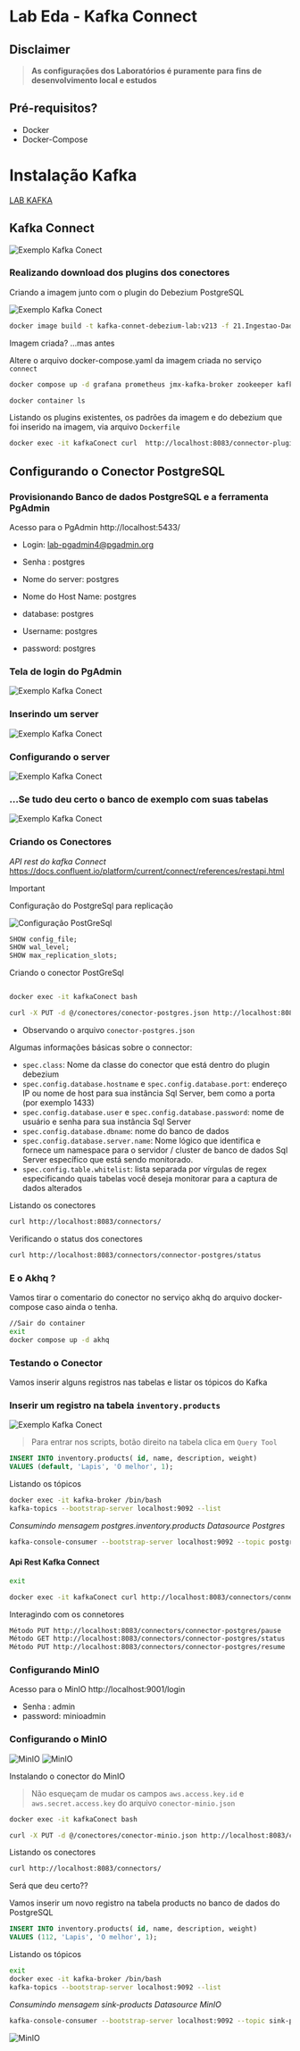 # Lab Eda - Kafka Connect


## Disclaimer
> **As configurações dos Laboratórios é puramente para fins de desenvolvimento local e estudos**


## Pré-requisitos?
* Docker
* Docker-Compose


# Instalação Kafka 

[LAB KAFKA](../lab-kafka/README.md)


## Kafka Connect

![Exemplo Kafka Conect](../content/kafka-connect-minio_b.png)


### Realizando download dos plugins dos conectores


Criando a imagem junto com o plugin do Debezium PostgreSQL

![Exemplo Kafka Conect](../content/kafka-connect-imagem.png)



```sh
docker image build -t kafka-connet-debezium-lab:v213 -f 21.Ingestao-Dados-Kafka-Connect/Dockerfile 21.Ingestao-Dados-Kafka-Connect

```


Imagem criada? ...mas antes

Altere o arquivo docker-compose.yaml da imagem criada no serviço `connect`



```sh
docker compose up -d grafana prometheus jmx-kafka-broker zookeeper kafka-broker zoonavigator akhq connect postgres pgadmin minio mc

docker container ls
```

Listando os plugins existentes, os padrões da imagem e do debezium que foi inserido na imagem, via arquivo `Dockerfile`

```sh
docker exec -it kafkaConect curl  http://localhost:8083/connector-plugins
```

## Configurando o Conector PostgreSQL



### Provisionando Banco de dados PostgreSQL e a ferramenta PgAdmin


Acesso para o PgAdmin http://localhost:5433/


* Login: lab-pgadmin4@pgadmin.org
* Senha : postgres    

* Nome do server: postgres
* Nome do Host Name: postgres
* database: postgres
* Username: postgres
* password: postgres

### Tela de login do PgAdmin
![Exemplo Kafka Conect](../content/login-pgadmin.png)


### Inserindo um server
![Exemplo Kafka Conect](../content/add-server.png)

### Configurando o server
![Exemplo Kafka Conect](../content/conect-pgadmin.png)

### ...Se tudo deu certo o banco de exemplo com suas tabelas
![Exemplo Kafka Conect](../content/tabelas.png)

### Criando os Conectores

*API rest do kafka Connect*
https://docs.confluent.io/platform/current/connect/references/restapi.html



> [!IMPORTANT]
> Configuração do PostgreSql para replicação

![Configuração PostGreSql](content/postgresql-replication.png)

```sql
SHOW config_file;
SHOW wal_level;
SHOW max_replication_slots;
```

Criando o conector PostGreSql

```sh

docker exec -it kafkaConect bash

curl -X PUT -d @/conectores/conector-postgres.json http://localhost:8083/connectors/connector-postgres/config -H 'Content-Type: application/json' -H 'Accept: application/json'


```


* Observando o arquivo `conector-postgres.json` 

Algumas informações básicas sobre o connector:


* `spec.class`: Nome da classe do conector que está dentro do plugin debezium
* `spec.config.database.hostname` e `spec.config.database.port`: endereço IP ou nome de host para sua instância Sql Server, bem como a porta (por exemplo 1433)
* `spec.config.database.user` e `spec.config.database.password`: nome de usuário e senha para sua instância Sql Server
* `spec.config.database.dbname`: nome do banco de dados
* `spec.config.database.server.name`: Nome lógico que identifica e fornece um namespace para o servidor / cluster de banco de dados Sql Server específico que está sendo monitorado.
* `spec.config.table.whitelist`: lista separada por vírgulas de regex especificando quais tabelas você deseja monitorar para a captura de dados alterados


Listando os conectores

```sh
curl http://localhost:8083/connectors/
```

Verificando o status dos conectores

```sh
curl http://localhost:8083/connectors/connector-postgres/status

```

### E o Akhq ?

Vamos tirar o comentario do conector no serviço akhq do arquivo docker-compose caso ainda o tenha.

```sh
//Sair do container
exit
docker compose up -d akhq
```


### Testando o Conector

Vamos inserir alguns registros nas tabelas e listar os tópicos do Kafka



### Inserir um registro na tabela `inventory.products`


![Exemplo Kafka Conect](../content/insert.png)

> Para entrar nos scripts, botão direito na tabela clica em `Query Tool`

```sql
INSERT INTO inventory.products(	id, name, description, weight)
VALUES (default, 'Lapis', 'O melhor', 1);
```

Listando os tópicos


```sh
docker exec -it kafka-broker /bin/bash
kafka-topics --bootstrap-server localhost:9092 --list 
```



*Consumindo mensagem postgres.inventory.products Datasource Postgres*

```sh
kafka-console-consumer --bootstrap-server localhost:9092 --topic postgres.inventory.products --from-beginning
```


#### Api Rest Kafka Connect


```sh
exit

docker exec -it kafkaConect curl http://localhost:8083/connectors/connector-postgres/status

```

Interagindo com os connetores

```sh
Método PUT http://localhost:8083/connectors/connector-postgres/pause
Método GET http://localhost:8083/connectors/connector-postgres/status
Método PUT http://localhost:8083/connectors/connector-postgres/resume
```

### Configurando MinIO


Acesso para o MinIO http://localhost:9001/login

* Senha : admin
* password: minioadmin



### Configurando o MinIO

![MinIO](../content/minio-01.png)
![MinIO](../content/minio-02.png)



Instalando o conector do MinIO

> Não esqueçam de mudar os campos  `aws.access.key.id` e `aws.secret.access.key` do arquivo `conector-minio.json`

```sh
docker exec -it kafkaConect bash

curl -X PUT -d @/conectores/conector-minio.json http://localhost:8083/connectors/connector-minio/config -H 'Content-Type: application/json' -H 'Accept: application/json'

```

Listando os conectores

```sh
curl http://localhost:8083/connectors/
```

Será que deu certo??

Vamos inserir um novo registro na tabela products no banco de dados do PostgreSQL

```sql
INSERT INTO inventory.products(	id, name, description, weight)
VALUES (112, 'Lapis', 'O melhor', 1);
```


Listando os tópicos


```sh
exit
docker exec -it kafka-broker /bin/bash
kafka-topics --bootstrap-server localhost:9092 --list 
```



*Consumindo mensagem sink-products Datasource MinIO*

```sh
kafka-console-consumer --bootstrap-server localhost:9092 --topic sink-products --from-beginning
```

![MinIO](../content/kafka-connect-minio02.png)
